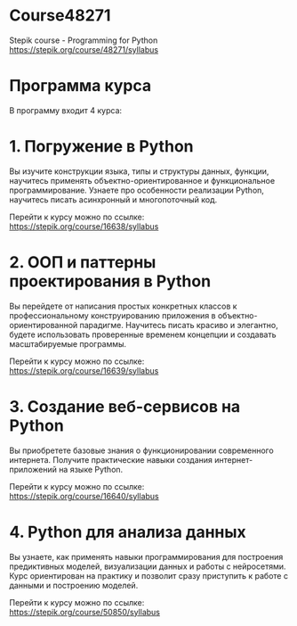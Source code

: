 # Course48271
Stepik course - Programming for Python
https://stepik.org/course/48271/syllabus

# Программа курса
В программу входит 4 курса:

# 1. Погружение в Python
Вы изучите конструкции языка, типы и структуры данных, функции, научитесь применять объектно-ориентированное и функциональное программирование.
Узнаете про особенности реализации Python, научитесь писать асинхронный и многопоточный код.

Перейти к курсу можно по ссылке: https://stepik.org/course/16638/syllabus

# 2. ООП и паттерны проектирования в Python
Вы перейдете от написания простых конкретных классов к профессиональному конструированию приложения в объектно-ориентированной парадигме.
Научитесь писать красиво и элегантно, будете использовать проверенные временем концепции и создавать масштабируемые программы.

Перейти к курсу можно по ссылке: https://stepik.org/course/16639/syllabus

# 3. Создание веб-сервисов на Python
Вы приобретете базовые знания о функционировании современного интернета.
Получите практические навыки создания интернет-приложений на языке Python.

Перейти к курсу можно по ссылке: https://stepik.org/course/16640/syllabus

# 4. Python для анализа данных
Вы узнаете, как применять навыки программирования
для построения предиктивных моделей, визуализации
данных и работы с нейросетями.
Курс ориентирован на практику и позволит сразу приступить
к работе с данными и построению моделей.

Перейти к курсу можно по ссылке: https://stepik.org/course/50850/syllabus
